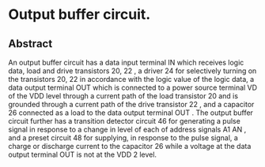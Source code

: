 # Output buffer circuit.

## Abstract
An output buffer circuit has a data input terminal IN which receives logic data, load and drive transistors 20, 22 , a driver 24 for selectively turning on the transistors 20, 22 in accordance with the logic value of the logic data, a data output terminal OUT which is connected to a power source terminal VD of the VDD level through a current path of the load transistor 20 and is grounded through a current path of the drive transistor 22 , and a capacitor 26 connected as a load to the data output terminal OUT . The output buffer circuit further has a transition detector circuit 46 for generating a pulse signal in response to a change in level of each of address signals A1 AN , and a preset circuit 48 for supplying, in response to the pulse signal, a charge or discharge current to the capacitor 26 while a voltage at the data output terminal OUT is not at the VDD 2 level.